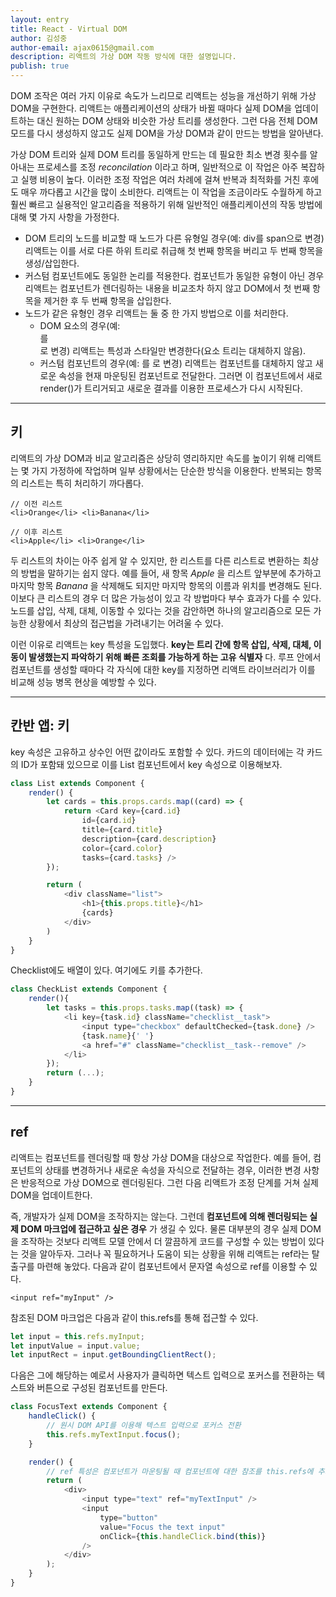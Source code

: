 ```yaml
---
layout: entry
title: React - Virtual DOM
author: 김성중
author-email: ajax0615@gmail.com
description: 리액트의 가상 DOM 작동 방식에 대한 설명입니다.
publish: true
---
```


DOM 조작은 여러 가지 이유로 속도가 느리므로 리액트는 성능을 개선하기 위해 가상 DOM을 구현한다. 리액트는 애플리케이션의 상태가 바뀔 때마다 실제 DOM을 업데이트하는 대신 원하는 DOM 상태와 비슷한 가상 트리를 생성한다. 그런 다음 전체 DOM 모드를 다시 생성하지 않고도 실제 DOM을 가상 DOM과 같이 만드는 방법을 알아낸다.

가상 DOM 트리와 실제 DOM 트리를 동일하게 만드는 데 필요한 최소 변경 횟수를 알아내는 프로세스를 조정 *reconcilation* 이라고 하며, 일반적으로 이 작업은 아주 복잡하고 실행 비용이 높다. 이러한 조정 작업은 여러 차례에 걸쳐 반복과 최적화를 거친 후에도 매우 까다롭고 시간을 많이 소비한다. 리액트는 이 작업을 조금이라도 수월하게 하고 훨씬 빠르고 실용적인 알고리즘을 적용하기 위해 일반적인 애플리케이션의 작동 방법에 대해 몇 가지 사항을 가정한다.

- DOM 트리의 노드를 비교할 때 노드가 다른 유형일 경우(예: div를 span으로 변경) 리액트는 이를 서로 다른 하위 트리로 취급해 첫 번째 항목을 버리고 두 번째 항목을 생성/삽입한다.
- 커스텀 컴포넌트에도 동일한 논리를 적용한다. 컴포넌트가 동일한 유형이 아닌 경우 리액트는 컴포넌트가 렌더링하는 내용을 비교조차 하지 않고 DOM에서 첫 번째 항목을 제거한 후 두 번째 항목을 삽입한다.
- 노드가 같은 유형인 경우 리액트는 둘 중 한 가지 방법으로 이를 처리한다.
    - DOM 요소의 경우(예: <div id="before" /> 를  <div id="after" /> 로 변경) 리액트는 특성과 스타일만 변경한다(요소 트리는 대체하지 않음).
    - 커스텀 컴포넌트의 경우(예: <Contact details={false} /> 를  <Contact details={true} /> 로 변경) 리액트는 컴포넌트를 대체하지 않고 새로운 속성을 현재 마운팅된 컴포넌트로 전달한다. 그러면 이 컴포넌트에서 새로 render()가 트리거되고 새로운 결과를 이용한 프로세스가 다시 시작된다.

---

## 키
리액트의 가상 DOM과 비교 알고리즘은 상당히 영리하지만 속도를 높이기 위해 리액트는 몇 가지 가정하에 작업하며 일부 상황에서는 단순한 방식을 이용한다. 반복되는 항목의 리스트는 특히 처리하기 까다롭다.

```
// 이전 리스트
<li>Orange</li> <li>Banana</li>

// 이후 리스트
<li>Apple</li> <li>Orange</li>
```

두 리스트의 차이는 아주 쉽게 알 수 있지만, 한 리스트를 다른 리스트로 변환하는 최상의 방법을 말하기는 쉽지 않다. 예를 들어, 새 항목 *Apple* 을 리스트 앞부분에 추가하고 마지막 항목 *Banana* 을 삭제해도 되지만 마지막 항목의 이름과 위치를 변경해도 된다. 이보다 큰 리스트의 경우 더 많은 가능성이 있고 각 방법마다 부수 효과가 다를 수 있다. 노드를 삽입, 삭제, 대체, 이동할 수 있다는 것을 감안하면 하나의 알고리즘으로 모든 가능한 상황에서 최상의 접근법을 가려내기는 어려울 수 있다.

이런 이유로 리액트는 key 특성을 도입했다. **key는 트리 간에 항목 삽입, 삭제, 대체, 이동이 발생했는지 파악하기 위해 빠른 조회를 가능하게 하는 고유 식별자** 다. 루프 안에서 컴포넌트를 생성할 때마다 각 자식에 대한 key를 지정하면 리액트 라이브러리가 이를 비교해 성능 병목 현상을 예방할 수 있다.

---

## 칸반 앱: 키
key 속성은 고유하고 상수인 어떤 값이라도 포함할 수 있다. 카드의 데이터에는 각 카드의 ID가 포함돼 있으므로 이를 List 컴포넌트에서 key 속성으로 이용해보자.

```javascript
class List extends Component {
    render() {
        let cards = this.props.cards.map((card) => {
            return <Card key={card.id}
                id={card.id}
                title={card.title}
                description={card.description}
                color={card.color}
                tasks={card.tasks} />
        });

        return (
            <div className="list">
                <h1>{this.props.title}</h1>
                {cards}
            </div>
        )
    }
}
```

Checklist에도 배열이 있다. 여기에도 키를 추가한다.

```javascript
class CheckList extends Component {
    render(){
        let tasks = this.props.tasks.map((task) => {
            <li key={task.id} className="checklist__task">
                <input type="checkbox" defaultChecked={task.done} />
                {task.name}{' '}
                <a href="#" className="checklist__task--remove" />
            </li>
        });
        return (...);
    }
}
```

---

## ref
리액트는 컴포넌트를 렌더링할 때 항상 가상 DOM을 대상으로 작업한다. 예를 들어, 컴포넌트의 상태를 변경하거나 새로운 속성을 자식으로 전달하는 경우, 이러한 변경 사항은 반응적으로 가상 DOM으로 렌더링된다. 그런 다음 리액트가 조정 단계를 거쳐 실제 DOM을 업데이트한다.

즉, 개발자가 실제 DOM을 조작하지는 않는다. 그런데 **컴포넌트에 의해 렌더링되는 실제 DOM 마크업에 접근하고 싶은 경우** 가 생길 수 있다. 물론 대부분의 경우 실제 DOM을 조작하는 것보다 리액트 모델 안에서 더 깔끔하게 코드를 구성할 수 있는 방법이 있다는 것을 알아두자. 그러나 꼭 필요하거나 도움이 되는 상황을 위해 리액트는 ref라는 탈출구를 마련해 놓았다. 다음과 같이 컴포넌트에서 문자열 속성으로 ref를 이용할 수 있다.

```
<input ref="myInput" />
```

참조된 DOM 마크업은 다음과 같이 this.refs를 통해 접근할 수 있다.

```javascript
let input = this.refs.myInput;
let inputValue = input.value;
let inputRect = input.getBoundingClientRect();
```

다음은 그에 해당하는 예로서 사용자가 클릭하면 텍스트 입력으로 포커스를 전환하는 텍스트와 버튼으로 구성된 컴포넌트를 만든다.

```javascript
class FocusText extends Component {
    handleClick() {
        // 원시 DOM API를 이용해 텍스트 입력으로 포커스 전환
        this.refs.myTextInput.focus();
    }

    render() {
        // ref 특성은 컴포넌트가 마운팅될 때 컴포넌트에 대한 참조를 this.refs에 추가
        return (
            <div>
                <input type="text" ref="myTextInput" />
                <input
                    type="button"
                    value="Focus the text input"
                    onClick={this.handleClick.bind(this)}
                />
            </div>
        );
    }
}
```
